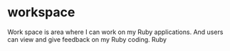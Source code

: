 workspace
=========
Work space is area where I can work on my Ruby applications.
And users can view and give feedback on my Ruby coding.
Ruby
